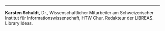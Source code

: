 ---
**Karsten Schuldt**, Dr., Wissenschaftlicher Mitarbeiter am Schweizerischer Institut für Informationswissenschaft, HTW Chur. Redakteur der LIBREAS. Library Ideas.